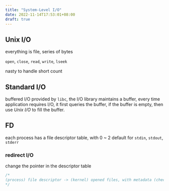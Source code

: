 ```yaml
---
title: "System-Level I/O"
date: 2022-11-14T17:53:01+08:00
draft: true
---
```


## Unix I/O

everything is file, series of bytes

`open`, `close`, `read`, `write`, `lseek` 

nasty to handle short count 

## Standard I/O

buffered I/O provided by `libc`, the I/O library maintains a buffer, every time application requires I/O, it first queries the buffer, if the buffer is empty, then use *Unix I/O* to fill the buffer.

## FD

each process has a file descriptor table, with 0 ~ 2 default for `stdin`, `stdout`, `stderr`

### redirect I/O

change the pointer in the descriptor table

```c
/*
(process) file descriptor -> (kernel) opened files, with metadata (check with `man 2 stat`) ->  v-node
*/
```

